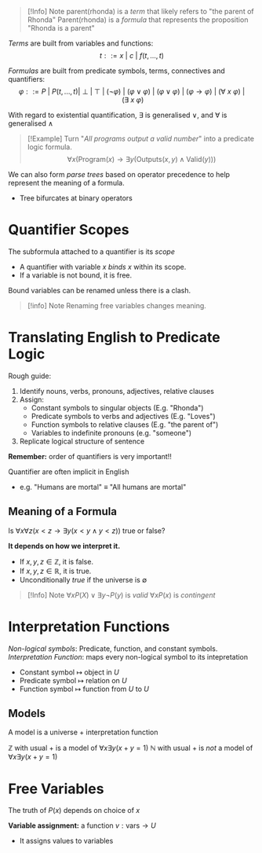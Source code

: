 

>[!Info] Note
>$\text{parent(rhonda)}$ is a *term* that likely refers to "the parent of Rhonda"
>$\text{Parent(rhonda)}$ is a *formula* that represents the proposition "Rhonda is a parent"


*Terms* are built from variables and functions:
$$t ::= x \ | \ c \ | \ f(t,...,t)$$

*Formulas* are built from predicate symbols, terms, connectives and quantifiers:
$$\varphi ::= P \ | \ P(t,...,t) | \ \bot \ | \ \top \ | \ (\lnot \varphi) \ | \ (\varphi \lor \varphi) \ | \ (\varphi \lor \varphi) \ | \ (\varphi \to \varphi) \ | \ (\forall \ x \ \varphi) \ | \ (\exists \ x \ \varphi)$$

With regard to existential quantification, $\exists$ is generalised $\lor$, and $\forall$ is generalised $\land$

>[!Example]
>Turn "*All programs output a valid number*" into a predicate logic formula.
> $$\forall x(\text{Program}(x)\to\exists y(\text{Outputs}(x, y)\land \text{Valid}(y)))$$

We can also form *parse trees* based on operator precedence to help represent the meaning of a formula.
- Tree bifurcates at binary operators

# Quantifier Scopes
The subformula attached to a quantifier is its *scope*
- A quantifier with variable $x$ *binds* $x$ within its scope.
- If a variable is not bound, it is free.

Bound variables can be renamed unless there is a clash.


>[!info] Note
>Renaming free variables changes meaning.


# Translating English to Predicate Logic
Rough guide:
1. Identify nouns, verbs, pronouns, adjectives, relative clauses
2. Assign:
	- Constant symbols to singular objects (E.g. "Rhonda")
	- Predicate symbols to verbs and adjectives (E.g. "Loves")
	- Function symbols to relative clauses (E.g. "the parent of")
	- Variables to indefinite pronouns (e.g. "someone")
3. Replicate logical structure of sentence

**Remember:** order of quantifiers is very important!!

Quantifier are often implicit in English
- e.g. "Humans are mortal" $\equiv$ "All humans are mortal"

## Meaning of a Formula

Is $\forall x \forall z (x < z \to \exists y (x < y \land y < z))$ true or false?

**It depends on how we interpret it.**
- If $x,y,z \in \mathbb{Z}$, it is false.
- If $x,y,z \in \mathbb{R}$, it is true.
- Unconditionally *true* if the universe is $\emptyset$

>[!Info] Note
>$\forall x P(X) \lor \exists y \lnot P(y)$ is *valid*
>$\forall x P(x)$ is *contingent*


# Interpretation Functions

*Non-logical symbols*: Predicate, function, and constant symbols.
*Interpretation Function*: maps every non-logical symbol to its intepretation
- Constant symbol $\mapsto$ object in $U$
- Predicate symbol $\mapsto$ relation on $U$
- Function symbol $\mapsto$ function from $U$ to $U$


## Models

A model is a universe + interpretation function

$\mathbb{Z}$ with usual $+$ is a model of $\forall x \exists y(x+y=1)$
$\mathbb{N}$ with usual $+$ is *not* a model of $\forall x \exists y(x+y=1)$


# Free Variables

The truth of $P(x)$ depends on choice of $x$

**Variable assignment:** a function $v : \text{vars} \to U$ 
- It assigns values to variables

